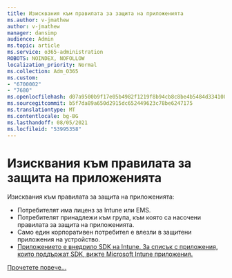 ```yaml
---
title: Изисквания към правилата за защита на приложенията
ms.author: v-jmathew
author: v-jmathew
manager: dansimp
audience: Admin
ms.topic: article
ms.service: o365-administration
ROBOTS: NOINDEX, NOFOLLOW
localization_priority: Normal
ms.collection: Adm_O365
ms.custom:
- "6700002"
- "7680"
ms.openlocfilehash: d07a9500b9f17e05b4982f1219f8b94cb8c8be4b5484d334108c9131b42b5659
ms.sourcegitcommit: b5f7da89a650d2915dc652449623c78be6247175
ms.translationtype: MT
ms.contentlocale: bg-BG
ms.lasthandoff: 08/05/2021
ms.locfileid: "53995358"
---
```

# <a name="application-protection-policy-requirements"></a>Изисквания към правилата за защита на приложенията

Изисквания към правилата за защита на приложенията:

- Потребителят има лиценз за Intune или EMS.
- Потребителят принадлежи към група, към която са насочени правилата за защита на приложенията.
- Само един корпоративен потребител е влезли в защитени приложения на устройство.
- [Приложението е внедрило SDK на Intune. За списък с приложения, които поддържат SDK, вижте Microsoft Intune приложения.](https://docs.microsoft.com/mem/intune/apps/apps-supported-intune-apps)

[Прочетете повече...](https://docs.microsoft.com/mem/intune/apps/app-protection-policy)
